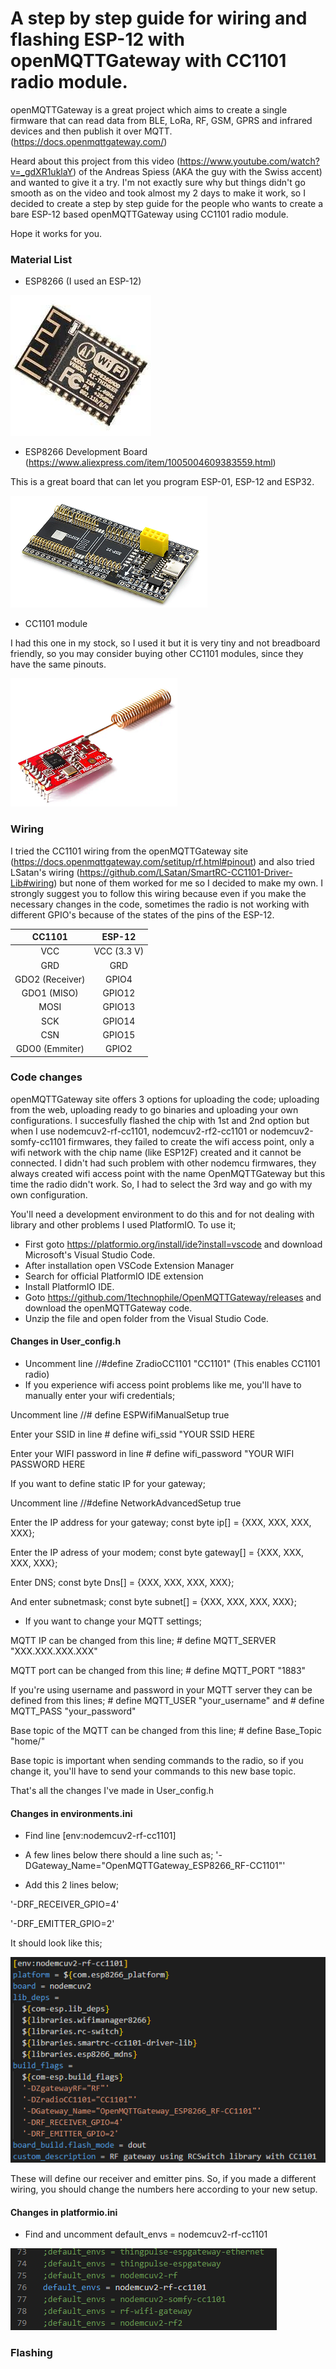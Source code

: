 # A step by step guide for wiring and flashing ESP-12 with openMQTTGateway with CC1101 radio module.

openMQTTGateway is a great project which aims to create a single firmware that can read data from BLE, LoRa, RF, GSM, GPRS and infrared devices and then publish it over MQTT. (https://docs.openmqttgateway.com/)

Heard about this project from this video (https://www.youtube.com/watch?v=_gdXR1uklaY) of the Andreas Spiess (AKA the guy with the Swiss accent) and wanted to give it a try. I'm not exactly sure why but things didn't go smooth as on the video and took almost my 2 days to make it work, so I decided to create a step by step guide for the people who wants to create a bare ESP-12 based openMQTTGateway using CC1101 radio module.

Hope it works for you.

### Material List

- ESP8266 (I used an ESP-12)

![](https://github.com/burcboyar/esp12-openMQTTGateway/blob/main/pics/esp12.png)

- ESP8266 Development Board (https://www.aliexpress.com/item/1005004609383559.html)

This is a great board that can let you program ESP-01, ESP-12 and ESP32.

![](https://github.com/burcboyar/esp12-openMQTTGateway/blob/main/pics/Programmer.png)

- CC1101 module

I had this one in my stock, so I used it but it is very tiny and not breadboard friendly, so you may consider buying other CC1101 modules, since they have the same pinouts.

![](https://github.com/burcboyar/esp12-openMQTTGateway/blob/main/pics/cc1101.png)

### Wiring

I tried the CC1101 wiring from the openMQTTGateway site (https://docs.openmqttgateway.com/setitup/rf.html#pinout) and also tried LSatan's wiring (https://github.com/LSatan/SmartRC-CC1101-Driver-Lib#wiring) but none of them worked for me so I decided to make my own. I strongly suggest you to follow this wiring because even if you make the necessary changes in the code, sometimes the radio is not working with different GPIO's because of the states of the pins of the ESP-12. 

| CC1101         | ESP-12        | 
| :------------: |:-------------:|
| VCC            | VCC (3.3 V)   |
| GRD            | GRD           |
| GDO2 (Receiver)| GPIO4         |
| GDO1 (MISO)    | GPIO12        |
| MOSI           | GPIO13        |
| SCK            | GPIO14        |
| CSN            | GPIO15        |
| GDO0 (Emmiter) | GPIO2         |

### Code changes

openMQTTGateway site offers 3 options for uploading the code; uploading from the web, uploading ready to go binaries and uploading your own configurations. I succesfully flashed the chip with 1st and 2nd option but when I use nodemcuv2-rf-cc1101, nodemcuv2-rf2-cc1101 or nodemcuv2-somfy-cc1101 firmwares, they failed to create the wifi access point, only a wifi network with the chip name (like ESP12F) created and it cannot be connected. I didn't had such problem with other nodemcu firmwares, they always created wifi access point with the name OpenMQTTGateway but this time the radio didn't work. So, I had to select the 3rd way and go with my own configuration.

You'll need a development environment to do this and for not dealing with library and other problems I used PlatformIO. To use it;
- First goto https://platformio.org/install/ide?install=vscode and download Microsoft's Visual Studio Code.
- After installation open VSCode Extension Manager
- Search for official PlatformIO IDE extension
- Install PlatformIO IDE.
- Goto https://github.com/1technophile/OpenMQTTGateway/releases and download the openMQTTGateway code.
- Unzip the file and open folder from the Visual Studio Code.

#### Changes in User_config.h
- Uncomment line //#define ZradioCC1101   "CC1101" (This enables CC1101 radio)
- If you experience wifi access point problems like me, you'll have to manually enter your wifi credentials;

Uncomment line  //#  define ESPWifiManualSetup true

Enter your SSID in line #    define wifi_ssid "YOUR SSID HERE

Enter your WIFI password in line #    define wifi_password "YOUR WIFI PASSWORD HERE

If you want to define static IP for your gateway;

Uncomment line //#define NetworkAdvancedSetup true

Enter the IP address for your gateway; const byte ip[] = {XXX, XXX, XXX, XXX};

Enter the IP adress of your modem; const byte gateway[] = {XXX, XXX, XXX, XXX};

Enter DNS; const byte Dns[] = {XXX, XXX, XXX, XXX};

And enter subnetmask; const byte subnet[] = {XXX, XXX, XXX, XXX};

- If you want to change your MQTT settings;

MQTT IP can be changed from this line; #  define MQTT_SERVER "XXX.XXX.XXX.XXX"

MQTT port can be changed from this line; #  define MQTT_PORT "1883"

If you're using username and password in your MQTT server they can be defined from this lines; #  define MQTT_USER "your_username" and #  define MQTT_PASS "your_password"

Base topic of the MQTT can be changed from this line; #  define Base_Topic "home/"

Base topic is important when sending commands to the radio, so if you change it, you'll have to send your commands to this new base topic.

That's all the changes I've made in User_config.h

#### Changes in environments.ini

- Find line [env:nodemcuv2-rf-cc1101]

- A few lines below there should a line such as; '-DGateway_Name="OpenMQTTGateway_ESP8266_RF-CC1101"'

- Add this 2 lines below;

'-DRF_RECEIVER_GPIO=4'

'-DRF_EMITTER_GPIO=2'

It should look like this;

![](https://github.com/burcboyar/esp12-openMQTTGateway/blob/main/pics/env.png)

These will define our receiver and emitter pins. So, if you made a different wiring, you should change the numbers here according to your new setup.

#### Changes in platformio.ini

- Find and uncomment default_envs = nodemcuv2-rf-cc1101

![](https://github.com/burcboyar/esp12-openMQTTGateway/blob/main/pics/platformio.png)

### Flashing

